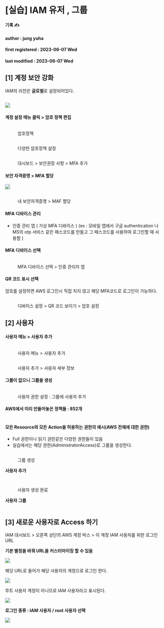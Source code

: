 # \[실습] IAM 유저 , 그룹



**기록 ✍️**

#### author : jung yuha

#### first registered : 2023-06-07 Wed

#### last modified : 2023-06-07 Wed

## \[1] 계정 보안 강화

IAM의 리전은 **글로벌**로 설정되어있다.

## ![](<../.gitbook/assets/image (1) (1) (2).png>)&#x20;

#### **계정 설정 메뉴 클릭 > 암호 정책 편집**&#x20;

<figure><img src="../.gitbook/assets/image (24) (1) (1) (1).png" alt=""><figcaption><p>암호정책</p></figcaption></figure>

<figure><img src="../.gitbook/assets/image (20) (1) (1).png" alt=""><figcaption><p>다양한 암호정책 설정</p></figcaption></figure>

<figure><img src="../.gitbook/assets/image (23) (1) (1).png" alt=""><figcaption><p>대시보드 > 보안권장 사항 > MFA 추가</p></figcaption></figure>

#### 보안 자격증명 > MFA 할당

![](<../.gitbook/assets/image (21) (1).png>)

<figure><img src="../.gitbook/assets/image (25) (1) (1).png" alt=""><figcaption><p>내 보안자격증명 > MAF 할당</p></figcaption></figure>

#### MFA 디바이스 관리&#x20;

* 인증 관리 앱 ( 가상 MFA 디바이스 ) (ex : 모바일 앱에서 구글 authentication 나 MS의 otp 서비스 같은 패스코드를 만들고 그 패스코드를 사용하여 로그인할 때 사용함 )

#### MFA 디바이스 선택

<figure><img src="../.gitbook/assets/image (40) (2).png" alt=""><figcaption><p>MFA 디바이스 선택 > 인증 관리자 앱</p></figcaption></figure>

#### QR 코드 표시 선택

암호를 설정하면 AWS 로그인시 직접 치지 않고 해당 MFA코드로 로그인이 가능하다.

<figure><img src="../.gitbook/assets/image (2) (1) (1) (3).png" alt=""><figcaption><p>디바이스 설정 > QR 코드 보이기 > 암호 설정</p></figcaption></figure>

## \[2] 사용자

#### 사용자 메뉴 > 사용자 추가

<figure><img src="../.gitbook/assets/image (22) (1) (1).png" alt=""><figcaption><p>사용자 메뉴 > 사용자 추가</p></figcaption></figure>

<figure><img src="../.gitbook/assets/image (13) (1) (1).png" alt=""><figcaption><p>사용자 추가 > 사용자 세부 정보</p></figcaption></figure>

#### 그룹이 없으니 그룹을 생성

<figure><img src="../.gitbook/assets/image (5) (1) (2) (1).png" alt=""><figcaption><p>사용자 권한 설정 : 그룹에 사용자 추가</p></figcaption></figure>

#### AWS에서 미리 만들어놓은 정책들 : 852개

<figure><img src="../.gitbook/assets/image (3) (1) (1).png" alt=""><figcaption></figcaption></figure>

#### 모든 Resource와 모든 Action을 허용하는 권한의 예시(AWS 전체에 대한 권한)

* Full 권한이나 읽기 권한같은 다양한 권한들이 있음
* 실습에서는 해당 권한(AdministratorAccess)로 그룹을 생성한다.

<figure><img src="../.gitbook/assets/image (11) (1) (1).png" alt=""><figcaption><p>그룹 생성</p></figcaption></figure>

**사용자 추가**

<figure><img src="../.gitbook/assets/image (18) (1) (2).png" alt=""><figcaption></figcaption></figure>

<figure><img src="../.gitbook/assets/image (9) (1) (2).png" alt=""><figcaption><p>사용자 생성 완료</p></figcaption></figure>

**사용자 그룹**

<figure><img src="../.gitbook/assets/image (6) (1) (1) (1) (1).png" alt=""><figcaption></figcaption></figure>

## \[3] 새로운 사용자로 Access 하기

IAM 대시보드 > 오른쪽 상단의 AWS 계정 박스 > 이 계정 IAM 사용자를 위한 로그인 URL&#x20;

**기본 별칭을 바꿔 URL을 커스터마이징 할 수 있음**

![](<../.gitbook/assets/image (19) (1) (2).png>)



해당 URL로 들어가 해당 사용자의 계정으로 로그인 한다.

![](<../.gitbook/assets/image (12) (1) (1) (1) (1) (1).png>)

루트 사용자 계정이 아니므로 IAM 사용자라고 표시된다.

![](<../.gitbook/assets/image (28) (1) (1).png>)



**로그인 종류 : IAM 사용자 / root 사용자 선택**

![](<../.gitbook/assets/image (26) (1) (1).png>)

